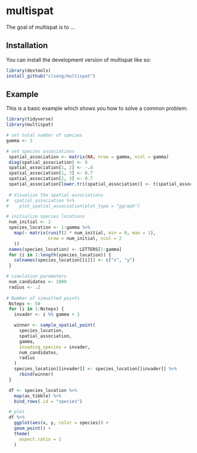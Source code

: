 
# multispat

<!-- badges: start -->
<!-- badges: end -->

The goal of multispat is to ...

## Installation

You can install the development version of multispat like so:

``` r
library(devtools)
install_github("clsong/multispat")
```

## Example

This is a basic example which shows you how to solve a common problem:

``` r
library(tidyverse)
library(multispat)

# set total number of species
gamma <- 3

# set species associations
 spatial_association <- matrix(NA, nrow = gamma, ncol = gamma)
 diag(spatial_association) <- 0
 spatial_association[1, 2] <- -.8
 spatial_association[1, 3] <- 0.7
 spatial_association[2, 3] <- 0.7
 spatial_association[lower.tri(spatial_association)] <- t(spatial_association)[lower.tri(spatial_association)]
 
 # Visualize the spatial associations
#  spatial_association %>%
#    plot_spatial_association(plot_type = "ggraph")

# initialize species locations
 num_initial <- 2
 species_location <- 1:gamma %>%
   map(~ matrix(runif(2 * num_initial, min = 0, max = 1),
                nrow = num_initial, ncol = 2
   ))
 names(species_location) <- LETTERS[1:gamma]
 for (i in 1:length(species_location)) {
   colnames(species_location[[i]]) <- c("x", "y")
 }

# simulation parameters
 num_candidates <- 1000
 radius <- .2
 
# Number of simualted points
 Nsteps <- 50
 for (i in 1:Nsteps) {
   invader <- i %% gamma + 1

   winner <- sample_spatial_point(
     species_location,
     spatial_association,
     gamma,
     invading_species = invader, 
     num_candidates, 
     radius
   )
   species_location[[invader]] <- species_location[[invader]] %>%
     rbind(winner)
 }

 df <- species_location %>%
   map(as_tibble) %>%
   bind_rows(.id = "species")

 # plot
 df %>%
   ggplot(aes(x, y, color = species)) +
   geom_point() +
   theme(
     aspect.ratio = 1
   )

```

